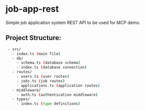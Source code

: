 # job-app-rest

Simple job application system REST API to be used for MCP demo.

## Project Structure:

```bash
 - src/
   - index.ts (main file)
   - db/
     - schema.ts (database schema)
     - index.ts (database connection)
   - routes/
     - users.ts (user routes)
     - jobs.ts (job routes)
     - applications.ts (application routes)
   - middleware/
     - auth.ts (authentication middleware)
   - types/
     - index.ts (type definitions)
```
